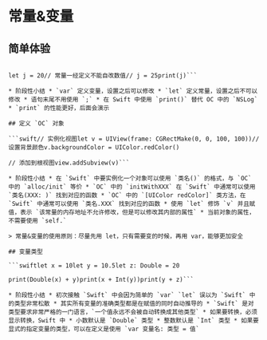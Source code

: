 # 常量&变量

## 简单体验

```swift// 定义变量var i = 10print(i)i = 15print(i)

let j = 20// 常量一经定义不能自改数值// j = 25print(j)```

* 阶段性小结 * `var` 定义变量，设置之后可以修改 * `let` 定义常量，设置之后不可以修改 * 语句末尾不用使用 `;` * 在 Swift 中使用 `print()` 替代 OC 中的 `NSLog` * `print` 的性能更好，后面会演示

## 定义 `OC` 对象

```swift// 实例化视图let v = UIView(frame: CGRectMake(0, 0, 100, 100))// 设置背景颜色v.backgroundColor = UIColor.redColor()

// 添加到根视图view.addSubview(v)```

* 阶段性小结 * 在 `Swift` 中要实例化一个对象可以使用 `类名()` 的格式，与 `OC` 中的 `alloc/init` 等价 * `OC` 中的 `initWithXXX` 在 `Swift` 中通常可以使用 `类名(XXX: )` 找到对应的函数 * `OC` 中的 `[UIColor redColor]` 类方法，在 `Swift` 中通常可以使用 `类名.XXX` 找到对应的函数 * 使用 `let` 修饰 `v` 并且赋值，表示 `该常量的内存地址不允许修改，但是可以修改其内部的属性` * 当前对象的属性，不需要使用 `self.`

> 常量&变量的使用原则：尽量先用 let，只有需要变的时候，再用 var，能够更加安全

## 变量类型

```swiftlet x = 10let y = 10.5let z: Double = 20

print(Double(x) + y)print(x + Int(y))print(y + z)```

* 阶段性小结 * 初次接触 `Swift` 中会因为简单的 `var` `let` 误以为 `Swift` 中的类型非常松散 * 其实所有变量的准确类型都是在赋值的同时自动推导的 * `Swift` 是对类型要求非常严格的一门语言，`一个值永远不会被自动转换成其他类型` * 如果要转换，必须显示转换，Swift 中 * 小数默认是 `Double` 类型 * 整数默认是 `Int` 类型 * 如果要显式的指定变量的类型，可以在定义是使用 `var 变量名: 类型 = 值`

